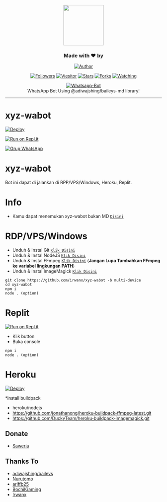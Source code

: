 <p align="center"> 
  <img src="https://github.com/irwanx.png" height="130"/> 
  </p> 
  <h3 align="center">Made with ❤️ by</h3> 
  <p align="center"> 
  <a href="https://github.com/irwanx/"><img title="Author" src="https://img.shields.io/badge/author-irwanx-blue?style=for-the-badge&logo=github"></a> 
  </p> 
  <p align="center"> 
  <a href="https://github.com/irwanx/followers"><img title="Followers" src="https://img.shields.io/github/followers/irwanx?color=blue&style=flat-square"></a> 
  <a href="https://visitor-badge.glitch.me/badge?page_id=irwanx/xyz-wabot/tree/multi-device"><img title="Viesitor" src="https://visitor-badge.glitch.me/badge?page_id=irwanx/xyz-wabot/tree/multi-device"></a> 
  <a href="https://github.com/irwanx/xyz-wabot/stargazers/"><img title="Stars" src="https://img.shields.io/github/stars/irwanx/xyz-wabot?color=red&style=flat-square"></a> 
  <a href="https://github.com/irwanx/xyz-wabot/network/members"><img title="Forks" src="https://img.shields.io/github/forks/irwanx/xyz-wabot?color=red&style=flat-square"></a> 
  <a href="https://github.com/irwanx/xyz-wabot/watchers"><img title="Watching" src="https://img.shields.io/github/watchers/irwanx/xyz-wabot?label=watchers&color=blue&style=flat-square"></a> 
  </p>
  <p align="center"> 
  <a href="https://github.com/irwanx/xyz-wabot"><img title="Whatsapp-Bot" src="https://img.shields.io/badge/XyZ Whatsapp Bot-green?colorA=%23ff0000&colorB=%23017e40&style=for-the-badge"></a> 
    <br> 
  WhatsApp Bot Using @adiwajshing/baileys-md library!<hr> 
  </p> 
<h1 align="left">xyz-wabot</h1>


[![Deploy](https://www.herokucdn.com/deploy/button.svg)](https://heroku.com/deploy?template=https://github.com/irwanx/xyz-wabot)

[![Run on Repl.it](https://repl.it/badge/github/irwanx/xyz-wabot)](https://repl.it/github/irwanx/xyz-wabot)

[![Grup WhatsApp](https://img.shields.io/badge/WhatsApp-25D366?style=for-the-badge&logo=whatsapp&logoColor=white)](https://chat.whatsapp.com/LIX42RUhLi15MBXhfvrF6K)

# xyz-wabot
Bot ini dapat di jalankan di RPP/VPS/Windows, Heroku, Replit.

# Info
* Kamu dapat menemukan xyz-wabot bukan MD [`Disini`](https://github.com/irwanx/xyz-wabot)

# RDP/VPS/Windows
* Unduh & Instal Git [`Klik Disini`](https://git-scm.com/downloads)
* Unduh & Instal NodeJS [`Klik Disini`](https://nodejs.org/en/download)
* Unduh & Instal FFmpeg [`Klik Disini`](https://ffmpeg.org/download.html) (**Jangan Lupa Tambahkan FFmpeg ke variabel lingkungan PATH**)
* Unduh & Instal ImageMagick [`Klik Disini`](https://imagemagick.org/script/download.php)
```
git clone https://github.com/irwanx/xyz-wabot -b multi-device
cd xyz-wabot
npm i
node . (option)
```
# Replit
[![Run on Repl.it](https://repl.it/badge/github/irwanx/xyz-wabot)](https://repl.it/github/irwanx/xyz-wabot)
* Klik button
* Buka console
```
npm i
node . (option)
```
# Heroku
[![Deploy](https://www.herokucdn.com/deploy/button.svg)](https://heroku.com/deploy?template=https://github.com/irwanx/xyz-wabot)

*install buildpack
* heroku/nodejs
* https://github.com/jonathanong/heroku-buildpack-ffmpeg-latest.git
* https://github.com/DuckyTeam/heroku-buildpack-imagemagick.git
 
## Donate 
- [ Saweria ](https://saweria.co/irwanx) 

## Thanks To
- [adiwajshing/baileys](https://github.com/adiwajshing/baileys)
- [Nurutomo](https://github.com/Nurutomo)
- [ariffb25](https://github.com/ariffb25)
- [BochilGaming](https://github.com/BochilGaming)
- [Irwanx](https://github.com/irwanx)
